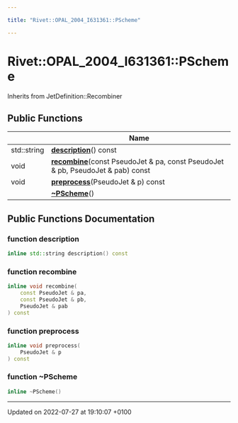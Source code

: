 ```yaml
---

title: "Rivet::OPAL_2004_I631361::PScheme"

---
```


# Rivet::OPAL_2004_I631361::PScheme





Inherits from JetDefinition::Recombiner

## Public Functions

|                | Name           |
| -------------- | -------------- |
| std::string | **[description](http://example.org/classes/classrivet_1_1opal__2004__i631361_1_1pscheme/#function-description)**() const |
| void | **[recombine](http://example.org/classes/classrivet_1_1opal__2004__i631361_1_1pscheme/#function-recombine)**(const PseudoJet & pa, const PseudoJet & pb, PseudoJet & pab) const |
| void | **[preprocess](http://example.org/classes/classrivet_1_1opal__2004__i631361_1_1pscheme/#function-preprocess)**(PseudoJet & p) const |
| | **[~PScheme](http://example.org/classes/classrivet_1_1opal__2004__i631361_1_1pscheme/#function-~pscheme)**() |

## Public Functions Documentation

### function description

```cpp
inline std::string description() const
```


### function recombine

```cpp
inline void recombine(
    const PseudoJet & pa,
    const PseudoJet & pb,
    PseudoJet & pab
) const
```


### function preprocess

```cpp
inline void preprocess(
    PseudoJet & p
) const
```


### function ~PScheme

```cpp
inline ~PScheme()
```


-------------------------------

Updated on 2022-07-27 at 19:10:07 +0100
